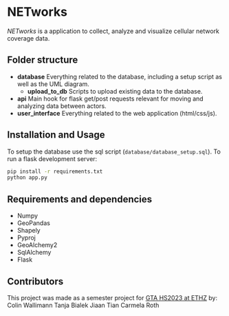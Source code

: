 # NETworks

*NETworks* is a application to collect, analyze and visualize cellular network coverage data.

## Folder structure

* **database** Everything related to the database, including a setup script as well as the UML diagram.
  * **upload_to_db** Scripts to upload existing data to the database.
* **api** Main hook for flask get/post requests relevant for moving and analyzing data between actors.
* **user_interface** Everything related to the web application (html/css/js).

## Installation and Usage

To setup the database use the sql script (`database/database_setup.sql`).
To run a flask development server:
```bash
pip install -r requirements.txt
python app.py
```

## Requirements and dependencies

* Numpy
* GeoPandas
* Shapely
* Pyproj
* GeoAlchemy2
* SqlAlchemy
* Flask

## Contributors

This project was made as a semester project for [GTA HS2023 at ETHZ](https://www.vvz.ethz.ch/Vorlesungsverzeichnis/lerneinheit.view?lerneinheitId=173266&semkez=2023W&lang=en) by:
Colin Wallimann
Tanja Bialek
Jiaan Tian
Carmela Roth
